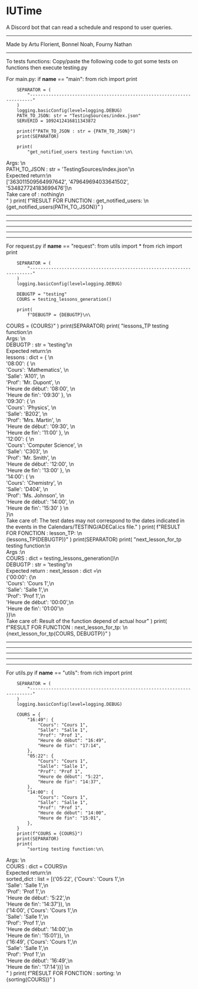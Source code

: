 # IUTime
A Discord bot that can read a schedule and respond to user queries.

---
Made by Artu Florient, Bonnel Noah, Fourny Nathan

---------------------------------------------------------------------
To tests functions: 
Copy/paste the following code to got some tests on functions then execute testing.py

For main.py:
    if __name__ == "main":
        from rich import print

        SEPARATOR = (
            "-----------------------------------------------------------------------"
        )
        logging.basicConfig(level=logging.DEBUG)
        PATH_TO_JSON: str = "TestingSources/index.json"
        SERVERID = 1092412416811343872

        print(f"PATH_TO_JSON : str = {PATH_TO_JSON}")
        print(SEPARATOR)

        print(
            "get_notified_users testing function:\n\
Args: \n\
    PATH_TO_JSON :     str = 'TestingSources/index.json'\n\
Expected return:\n\
    ['363011509564997642', '479649694033641502', '534827724183699476']\n\
Take care of : nothing\n\
    "
    )
        print(
            f"RESULT FOR FUNCTION : get_notified_users: \n\
{get_notified_users(PATH_TO_JSON)}"
    )

-------------------------------------------------------------------------------------------------
-------------------------------------------------------------------------------------------------
-------------------------------------------------------------------------------------------------
-------------------------------------------------------------------------------------------------
-------------------------------------------------------------------------------------------------
For request.py
    if __name__ == "request":
        from utils import *
        from rich import print

        SEPARATOR = (
            "-----------------------------------------------------------------------"
        )
        logging.basicConfig(level=logging.DEBUG)

        DEBUGTP = "testing"
        COURS = testing_lessons_generation()

        print(
            f"DEBUGTP = {DEBUGTP}\n\
COURS = {COURS}"
    )
        print(SEPARATOR)
        print(
            "lessons_TP testing function:\n\
Args: \n\
    DEBUGTP :     str = 'testing'\n\
Expected return:\n\
    lessons : dict = { \n\
'08:00': { \n\
    'Cours': 'Mathematics', \n\
    'Salle': 'A101', \n\
    'Prof': 'Mr. Dupont', \n\
    'Heure de début': '08:00', \n\
    'Heure de fin': '09:30' }, \n\
'09:30': { \n\
    'Cours': 'Physics', \n\
    'Salle': 'B202', \n\
    'Prof': 'Mrs. Martin', \n\
    'Heure de début': '09:30', \n\
    'Heure de fin': '11:00' }, \n\
'12:00': { \n\
    'Cours': 'Computer Science', \n\
    'Salle': 'C303', \n\
    'Prof': 'Mr. Smith', \n\
    'Heure de début': '12:00', \n\
    'Heure de fin': '13:00' }, \n\
'14:00': { \n\
    'Cours': 'Chemistry', \n\
    'Salle': 'D404', \n\
    'Prof': 'Ms. Johnson', \n\
    'Heure de début': '14:00', \n\
    'Heure de fin': '15:30' } \n\
}\n\
Take care of: The test dates may not correspond to the dates indicated in the events in the Calendars/TESTING/ADECal.ics file."
    )
        print(
            f"RESULT FOR FONCTION : lesson_TP: \n\
{lessons_TP(DEBUGTP)}"
    )
        print(SEPARATOR)
        print(
            "next_lesson_for_tp testing function:\n\
Args :\n\
    COURS : dict = testing_lessons_generation()\n\
    DEBUGTP : str = 'testing'\n\
Expected return : next_lesson : dict =\n\
{'00:00': {\n\
    'Cours': 'Cours 1',\n\
    'Salle': 'Salle 1',\n\
    'Prof': 'Prof 1',\n\
    'Heure de début': '00:00',\n\
    'Heure de fin': '01:00'\n\
}}\n\
Take care of: Result of the function depend of actual hour"
    )
        print(
            f"RESULT FOR FUNCTION : next_lesson_for_tp: \n\
{next_lesson_for_tp(COURS, DEBUGTP)}"
    )

-------------------------------------------------------------------------------------------------
-------------------------------------------------------------------------------------------------
-------------------------------------------------------------------------------------------------
-------------------------------------------------------------------------------------------------
-------------------------------------------------------------------------------------------------

For utils.py
    if __name__ == "utils":
        from rich import print

        SEPARATOR = (
            "-----------------------------------------------------------------------"
        )
        logging.basicConfig(level=logging.DEBUG)

        COURS = {
            "16:49": {
                "Cours": "Cours 1",
                "Salle": "Salle 1",
                "Prof": "Prof 1",
                "Heure de début": "16:49",
                "Heure de fin": "17:14",
            },
            "05:22": {
                "Cours": "Cours 1",
                "Salle": "Salle 1",
                "Prof": "Prof 1",
                "Heure de début": "5:22",
                "Heure de fin": "14:37",
            },
            "14:00": {
                "Cours": "Cours 1",
                "Salle": "Salle 1",
                "Prof": "Prof 1",
                "Heure de début": "14:00",
                "Heure de fin": "15:01",
            },
        }
        print(f"COURS = {COURS}")
        print(SEPARATOR)
        print(
            "sorting testing function:\n\
Args: \n\
    COURS :     dict = COURS\n\
Expected return:\n\
    sorted_dict : list = [('05:22', {'Cours': 'Cours 1',\n\
'Salle': 'Salle 1',\n\
'Prof': 'Prof 1',\n\
'Heure de début': '5:22',\n\
'Heure de fin': '14:37'}), \n\
    ('14:00', {'Cours': 'Cours 1',\n\
'Salle': 'Salle 1',\n\
'Prof': 'Prof 1',\n\
'Heure de début': '14:00',\n\
'Heure de fin': '15:01'}), \n\
('16:49', {'Cours': 'Cours 1',\n\
'Salle': 'Salle 1',\n\
'Prof': 'Prof 1',\n\
'Heure de début': '16:49',\n\
'Heure de fin': '17:14'})] \n\
        "
    )
        print(
            f"RESULT FOR FONCTION : sorting: \n\
{sorting(COURS)}"
    )

